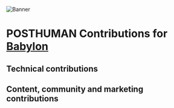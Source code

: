 ![Banner](https://github.com/user-attachments/assets/735db2b6-cd2d-48b1-808b-4141d646a5ed)

# POSTHUMAN Contributions for [Babylon](https://babylonlabs.io/)

## Technical contributions

## Content, community and marketing contributions
